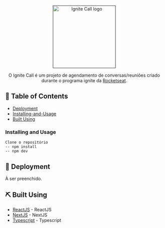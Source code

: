 <p align="center">
  <a href="" rel="noopener">
    <img width=200px height=200px src="./assets/src/ignite-call.svg" alt="Ignite Call logo">
  </a>
</p>

<p align="center">
  O Ignite Call é um projeto de agendamento de conversas/reuniões criado durante o programa ignite da 
  <a href="https://rocketseat.com.br/" target="_blank">Rocketseat</a>.
</p>

## 📝 Table of Contents

- [Deployment](#deployment)
- [Installing-and-Usage](#installing-and-usage)
- [Built Using](#built_using)


### Installing and Usage

```
Clone o repositório
-- npm install
-- npm dev
```

## 🚀 Deployment <a name = "deployment"></a>

À ser preenchido.

## ⛏️ Built Using <a name = "built_using"></a>

- [ReactJS](https://reactjs.org/) - ReactJS
- [NextJS](https://www.nextjs.org/) - NextJS
- [Typescript](https://www.typescriptlang.org/) - Typescript
